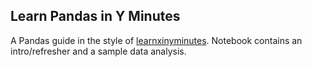 ## Learn Pandas in Y Minutes

A Pandas guide in the style of [learnxinyminutes](https://learnxinyminutes.com/).
Notebook contains an intro/refresher and a sample data analysis.